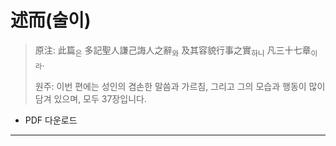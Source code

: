 # 述而(술이)

> 原注: 此篇<sub>은</sub> 多記聖人謙己誨人之辭<sub>와</sub> 及其容貌行事之實<sub>하니</sub> 凡三十七章<sub>이라</sub>.
> 
> 원주: 이번 편에는 성인의 겸손한 말씀과 가르침, 그리고 그의 모습과 행동이 많이 담겨 있으며, 모두 37장입니다.

* PDF 다운로드

---

